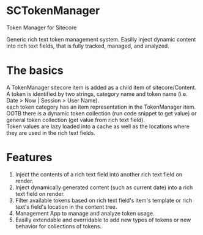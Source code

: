 # SCTokenManager
Token Manager for Sitecore


Generic rich text token management system.  Easilly inject dynamic content into rich text fields, that is fully tracked, managed, and analyzed.
# The basics
A TokenManager sitecore item is added as a child item of sitecore/Content.  
A token is identified by two strings, category name and token name (i.e. Date > Now | Session > User Name).  
each token category has an item representation in the TokenManager item. OOTB there is a dynamic token collection (run code snippet to get value) or general token collection (get value from rich text field).  
Token values are lazy loaded into a cache as well as the locations where they are used in the rich text fields.

# Features
1. Inject the contents of a rich text field into another rich text field on render.
2. Inject dynamically generated content (such as current date) into a rich text field on render.
3. Filter available tokens based on rich text field's item's template or rich text's field's location in the content tree.
4. Management App to manage and analyze token usage.
5. Easilly extendable and overridable to add new types of tokens or new behavior for collections of tokens.
